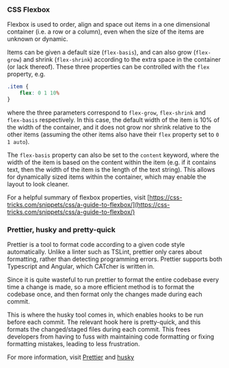 ### CSS Flexbox

Flexbox is used to order, align and space out items in a one dimensional container (i.e. a row or a column), even when the size of the items are unknown or dynamic. 

Items can be given a default size (`flex-basis`), and can also grow (`flex-grow`) and shrink (`flex-shrink`) according to the extra space in the container (or lack thereof). These three properties can be controlled with the `flex` property, e.g.

```css
.item {
    flex: 0 1 10%
}
```

where the three parameters correspond to `flex-grow`, `flex-shrink` and `flex-basis` respectively. In this case, the default width of the item is 10% of the width of the container, and it does not grow nor shrink relative to the other items (assuming the other items also have their `flex` property set to `0 1 auto`).

The `flex-basis` property can also be set to the `content` keyword, where the width of the item is based on the content within the item (e.g. if it contains text, then the width of the item is the length of the text string). This allows for dynamically sized items within the container, which may enable the layout to look cleaner.

For a helpful summary of flexbox properties, visit [https://css-tricks.com/snippets/css/a-guide-to-flexbox/](https://css-tricks.com/snippets/css/a-guide-to-flexbox/)

### Prettier, husky and pretty-quick

Prettier is a tool to format code according to a given code style automatically. Unlike a linter such as TSLint, prettier only cares about formatting, rather than detecting programming errors. Prettier supports both Typescript and Angular, which CATcher is written in.

Since it is quite wasteful to run prettier to format the entire codebase every time a change is made, so a more efficient method is to format the codebase once, and then format only the changes made during each commit. 

This is where the husky tool comes in, which enables hooks to be run before each commit. The relevant hook here is pretty-quick, and this formats the changed/staged files during each commit. This frees developers from having to fuss with maintaining code formatting or fixing formatting mistakes, leading to less frustration. 

For more information, visit [Prettier](https://prettier.io) and [husky](https://typicode.github.io/husky/)